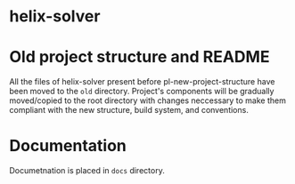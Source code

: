 # helix-solver

# Old project structure and README
All the files of helix-solver present before pl-new-project-structure have been moved to the `old` directory. Project's components will be gradually moved/copied to the root directory with changes neccessary to make them compliant with the new structure, build system, and conventions.

# Documentation
Documetnation is placed in `docs` directory.
